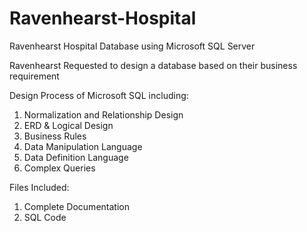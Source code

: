 # Ravenhearst-Hospital
Ravenhearst Hospital Database using Microsoft SQL Server

Ravenhearst Requested to design a database based on their business requirement

Design Process of Microsoft SQL including:
1. Normalization and Relationship Design
2. ERD & Logical Design
3. Business Rules
4. Data Manipulation Language
5. Data Definition Language
6. Complex Queries

Files Included:
1. Complete Documentation
2. SQL Code
